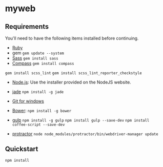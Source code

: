 myweb
=====


## Requirements

You'll need to have the following items installed before continuing.

  * [Ruby](https://www.ruby-lang.org/ja/)
  * gem `gem update --system`
  * [Sass](http://sass-lang.com/) `gem install sass`
  * [Compass](http://compass-style.org/) `gem install compass`

  `gem install scss_lint`
  `gem install scss_lint_reporter_checkstyle`


  * [Node.js](http://nodejs.org): Use the installer provided on the NodeJS website.
  * [jade](http://jade-lang.com/) `npm install -g jade`

  * [Git for windows](http://msysgit.github.io/)
  * [Bower](http://bower.io): `npm install -g bower`



  * [gulp](http://gulpjs.com/) `npm install -g gulp`
   `npm install gulp --save-dev`
   `npm install coffee-script --save-dev`

  * [protractor](https://github.com/angular/protractor)
  `node node_modules/protractor/bin/webdriver-manager update`


## Quickstart
  `npm install`

